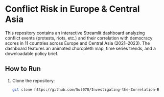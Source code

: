 # Conflict Risk in Europe & Central Asia

This repository contains an interactive Streamlit dashboard analyzing conflict events (protests, riots, etc.) and their correlation with democracy scores in 11 countries across Europe and Central Asia (2021–2023). The dashboard features an animated choropleth map, time series trends, and a downloadable policy brief.

## How to Run
1. Clone the repository:
   ```bash
   git clone https://github.com/Sul078/Investigating-the-Correlation-Between-Demonstrations-Population-Exposure-and-Democracy-Scores.git

